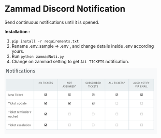 # Zammad Discord Notification
 Send continuous notifications until it is opened.
 
 
 **Installation :**
1. `pip install -r requirements.txt`
2. Rename .env_sample => .env , and change details inside .env according yours.
3. Run `python zammadNoti.py`
4. Change on zammad setting to get `ALL TICKETS` notification.

![Profile/notification](https://github.com/ammar0466/zammad-discord-notification/blob/main/zammad-noti.png)

